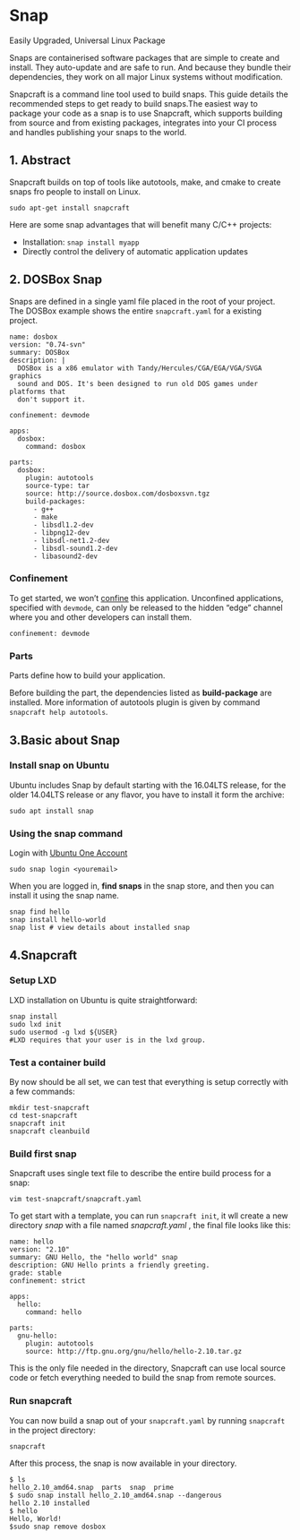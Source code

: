 
# Snap

Easily Upgraded, Universal Linux Package


Snaps are containerised software packages that are simple to create and install. They auto-update and are safe to run. And because they bundle their dependencies, they work on all major Linux systems without modification.

Snapcraft is a command line tool used to build snaps. This guide details the recommended steps to get ready to build snaps.The easiest way to package your code as a snap is to use Snapcraft, which supports building from source and from existing packages, integrates into your CI process and handles publishing your snaps to the world.


## 1. Abstract

Snapcraft builds on top of tools like autotools, make, and cmake to create snaps fro people to install on Linux.

`sudo apt-get install snapcraft`

Here are some snap advantages that will benefit many C/C++ projects:

- Installation: `snap install myapp`
- Directly control the delivery of automatic application updates

## 2. DOSBox Snap

Snaps are defined in a single yaml file placed in the root of your project. The DOSBox example shows the entire `snapcraft.yaml` for a existing project.

``` shell
name: dosbox
version: "0.74-svn"
summary: DOSBox
description: |
  DOSBox is a x86 emulator with Tandy/Hercules/CGA/EGA/VGA/SVGA graphics
  sound and DOS. It's been designed to run old DOS games under platforms that
  don't support it.

confinement: devmode

apps:
  dosbox:
    command: dosbox

parts:
  dosbox:
    plugin: autotools
    source-type: tar
    source: http://source.dosbox.com/dosboxsvn.tgz
    build-packages:
      - g++
      - make
      - libsdl1.2-dev
      - libpng12-dev
      - libsdl-net1.2-dev
      - libsdl-sound1.2-dev
      - libasound2-dev
```

### Confinement

To get started, we won’t [confine](https://docs.snapcraft.io/reference/confinement) this application. Unconfined applications, specified with `devmode`, can only be released to the hidden “edge” channel where you and other developers can install them.

```
confinement: devmode
```

### Parts

Parts define how to build your application.

Before building the part, the dependencies listed as **build-package** are installed. More information of autotools plugin is given by command `snapcraft help autotools`.

## 3.Basic about Snap

### Install snap on Ubuntu

Ubuntu includes Snap by default starting with the 16.04LTS release, for the older 14.04LTS release or any flavor, you have to install it form the archive:

```shell
sudo apt install snap
```

### Using the snap command

Login with [Ubuntu One Account](https://login.ubuntu.com/)

``` shell
sudo snap login <youremail>
```

When you are logged in, **find snaps** in the snap store, and then you can install it using the snap name.

```shell
snap find hello
snap install hello-world
snap list # view details about installed snap
```

## 4.Snapcraft

### Setup LXD

LXD installation on Ubuntu is quite straightforward:

```shell
snap install
sudo lxd init
sudo usermod -g lxd ${USER}
#LXD requires that your user is in the lxd group.
```

### Test a container build

By now should be all set, we can test that everything is setup correctly with a few commands:

```shell
mkdir test-snapcraft
cd test-snapcraft
snapcraft init
snapcraft cleanbuild
```

### Build first snap

Snapcraft uses single text file to describe the entire build process for a snap:

```shell
vim test-snapcraft/snapcraft.yaml
```

To get start with a template, you can run `snapcraft init`, it wll create a new directory *snap* with a file named *snapcraft.yaml* , the final file looks like this:

```shell
name: hello
version: "2.10"
summary: GNU Hello, the "hello world" snap
description: GNU Hello prints a friendly greeting.
grade: stable
confinement: strict

apps:
  hello:
    command: hello

parts:
  gnu-hello:
    plugin: autotools
    source: http://ftp.gnu.org/gnu/hello/hello-2.10.tar.gz
```

This is the only file needed in the directory, Snapcraft can use local source code or fetch everything needed to build the snap from remote sources.

### Run snapcraft

You can now build a snap out of your `snapcraft.yaml` by running `snapcraft` in the project directory:

```shell
snapcraft
```

After this process, the snap is now available in your directory.

```shell
$ ls
hello_2.10_amd64.snap  parts  snap  prime 
$ sudo snap install hello_2.10_amd64.snap --dangerous
hello 2.10 installed
$ hello
Hello, World!
$sudo snap remove dosbox
```